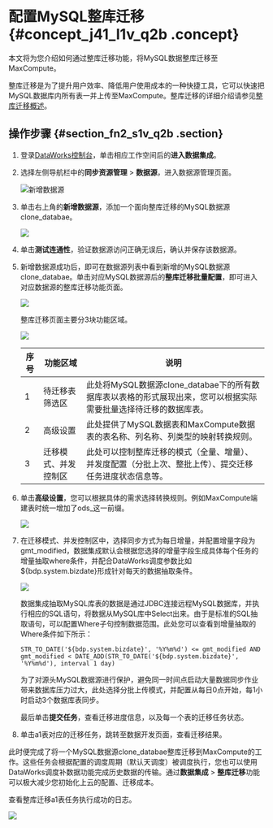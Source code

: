 # 配置MySQL整库迁移 {#concept_j41_l1v_q2b .concept}

本文将为您介绍如何通过整库迁移功能，将MySQL数据整库迁移至MaxCompute。

整库迁移是为了提升用户效率、降低用户使用成本的一种快捷工具，它可以快速把MySQL数据库内所有表一并上传至MaxCompute。整库迁移的详细介绍请参见[整库迁移概述](intl.zh-CN/使用指南/数据集成/整库迁移/整库迁移概述.md#)。

## 操作步骤 {#section_fn2_s1v_q2b .section}

1.  登录[DataWorks控制台](https://workbench.data.aliyun.com/console)，单击相应工作空间后的**进入数据集成**。
2.  选择左侧导航栏中的**同步资源管理** \> **数据源**，进入数据源管理页面。

    ![新增数据源](http://static-aliyun-doc.oss-cn-hangzhou.aliyuncs.com/assets/img/16269/15647124968569_zh-CN.png)

3.  单击右上角的**新增数据源**，添加一个面向整库迁移的MySQL数据源clone\_databae。

    ![](http://static-aliyun-doc.oss-cn-hangzhou.aliyuncs.com/assets/img/16268/15647124968560_zh-CN.png)

4.  单击**测试连通性**，验证数据源访问正确无误后，确认并保存该数据源。
5.  新增数据源成功后，即可在数据源列表中看到新增的MySQL数据源clone\_databae。单击对应MySQL数据源后的**整库迁移批量配置**，即可进入对应数据源的整库迁移功能页面。

    ![](http://static-aliyun-doc.oss-cn-hangzhou.aliyuncs.com/assets/img/16268/15647124968562_zh-CN.png)

    整库迁移页面主要分3块功能区域。

    ![](http://static-aliyun-doc.oss-cn-hangzhou.aliyuncs.com/assets/img/16268/15647124968563_zh-CN.png)

    |序号|功能区域|说明|
    |--|----|--|
    |1|待迁移表筛选区|此处将MySQL数据源clone\_databae下的所有数据库表以表格的形式展现出来，您可以根据实际需要批量选择待迁移的数据库表。|
    |2|高级设置|此处提供了MySQL数据表和MaxCompute数据表的表名称、列名称、列类型的映射转换规则。|
    |3|迁移模式、并发控制区|此处可以控制整库迁移的模式（全量、增量）、并发度配置（分批上次、整批上传）、提交迁移任务进度状态信息等。|

6.  单击**高级设置**，您可以根据具体的需求选择转换规则。例如MaxCompute端建表时统一增加了ods\_这一前缀。

    ![](http://static-aliyun-doc.oss-cn-hangzhou.aliyuncs.com/assets/img/16268/15647124978564_zh-CN.png)

7.  在迁移模式、并发控制区中，选择同步方式为每日增量，并配置增量字段为gmt\_modified，数据集成默认会根据您选择的增量字段生成具体每个任务的增量抽取where条件，并配合DataWorks调度参数比如$\{bdp.system.bizdate\}形成针对每天的数据抽取条件。

    ![](http://static-aliyun-doc.oss-cn-hangzhou.aliyuncs.com/assets/img/16268/15647124978565_zh-CN.png)

    数据集成抽取MySQL库表的数据是通过JDBC连接远程MySQL数据库，并执行相应的SQL语句，将数据从MySQL库中Select出来。由于是标准的SQL抽取语句，可以配置Where子句控制数据范围。此处您可以查看到增量抽取的Where条件如下所示：

    ``` {#codeblock_qmm_5mc_r6e}
    STR_TO_DATE('${bdp.system.bizdate}', '%Y%m%d') <= gmt_modified AND gmt_modified < DATE_ADD(STR_TO_DATE('${bdp.system.bizdate}', '%Y%m%d'), interval 1 day)
    ```

    为了对源头MySQL数据源进行保护，避免同一时间点启动大量数据同步作业带来数据库压力过大，此处选择分批上传模式，并配置从每日0点开始，每1小时启动3个数据库表同步。

    最后单击**提交任务**，查看迁移进度信息，以及每一个表的迁移任务状态。

8.  单击a1表对应的迁移任务，跳转至数据开发页面，查看迁移结果。

此时便完成了将一个MySQL数据源clone\_databae整库迁移到MaxCompute的工作。这些任务会根据配置的调度周期（默认天调度）被调度执行，您也可以使用DataWorks调度补数据功能完成历史数据的传输。通过**数据集成** \> **整库迁移**功能可以极大减少您初始化上云的配置、迁移成本。

查看整库迁移a1表任务执行成功的日志。

![](http://static-aliyun-doc.oss-cn-hangzhou.aliyuncs.com/assets/img/16268/15647124978567_zh-CN.png)

